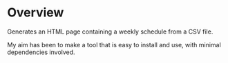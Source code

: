 # Overview
Generates an HTML page containing a weekly schedule from a CSV file.

My aim has been to make a tool that is easy to install and use, with minimal dependencies involved.

